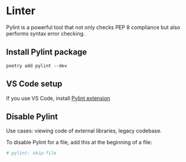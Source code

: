 # Linter

Pylint is a powerful tool that not only checks PEP 8 compliance but also performs syntax error checking.

## Install Pylint package

```shell
poetry add pylint --dev
```


## VS Code setup

If you use VS Code, install [Pylint extension](https://marketplace.visualstudio.com/items?itemName=ms-python.pylint)


## Disable Pylint

Use cases: viewing code of external libraries, legacy codebase.

To disable Pylint for a file, add this at the beginning of a file:
```py
# pylint: skip-file
```
